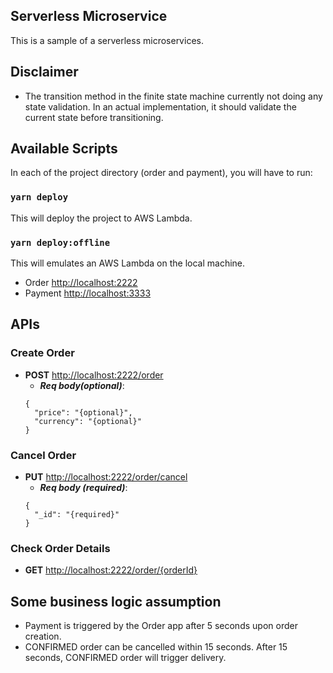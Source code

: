 ## Serverless Microservice

This is a sample of a serverless microservices.

## Disclaimer

- The transition method in the finite state machine currently not doing any state validation. In an actual implementation, it should validate the current state before transitioning.

## Available Scripts

In each of the project directory (order and payment), you will have to run:

### `yarn deploy`
This will deploy the project to AWS Lambda.

### `yarn deploy:offline`
This will emulates an AWS Lambda on the local machine.
- Order [http://localhost:2222](http://localhost:2222)
- Payment [http://localhost:3333](http://localhost:3333)

## APIs

### Create Order

- **POST** [http://localhost:2222/order](http://localhost:2222/order)
  - ***Req body(optional)***: 
  ```
  {
    "price": "{optional}", 
    "currency": "{optional}"
  }
  ```

### Cancel Order

- **PUT** [http://localhost:2222/order/cancel](http://localhost:2222/order)
  - ***Req body (required)***: 
  ```
  {
    "_id": "{required}"
  }
  ```

### Check Order Details

- **GET** [http://localhost:2222/order/{orderId}](http://localhost:2222/order/{orderId})

## Some business logic assumption

- Payment is triggered by the Order app after 5 seconds upon order creation.
- CONFIRMED order can be cancelled within 15 seconds. After 15 seconds, CONFIRMED order will trigger delivery.


